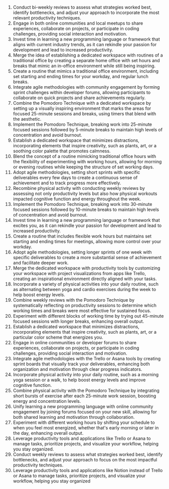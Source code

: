 
1. Conduct bi-weekly reviews to assess what strategies worked best, identify bottlenecks, and adjust your approach to incorporate the most relevant productivity techniques.
2. Engage in both online communities and local meetups to share experiences, collaborate on projects, or participate in coding challenges, providing social interaction and motivation.
3. Invest time in learning a new programming language or framework that aligns with current industry trends, as it can rekindle your passion for development and lead to increased productivity.
4. Merge the idea of establishing a dedicated workspace with routines of a traditional office by creating a separate home office with set hours and breaks that mimic an in-office environment while still being inspiring.
5. Create a routine that mimics a traditional office environment, including set starting and ending times for your workday, and regular lunch breaks.
6. Integrate agile methodologies with community engagement by forming sprint challenges within developer forums, allowing participants to collaborate on quick projects and share achievements regularly.
7. Combine the Pomodoro Technique with a dedicated workspace by setting up a visually inspiring environment that marks the areas for focused 25-minute sessions and breaks, using timers that blend with the aesthetic.
8. Implement the Pomodoro Technique, breaking work into 25-minute focused sessions followed by 5-minute breaks to maintain high levels of concentration and avoid burnout.
9. Establish a dedicated workspace that minimizes distractions, incorporating elements that inspire creativity, such as plants, art, or a soothing color palette that promotes calmness.
10. Blend the concept of a routine mimicking traditional office hours with the flexibility of experimenting with working hours, allowing for morning or evening routines while keeping the structure of set working days.
11. Adopt agile methodologies, setting short sprints with specific deliverables every few days to create a continuous sense of achievement and to track progress more effectively.
12. Recombine physical activity with conducting weekly reviews by assessing not only productivity levels but also how physical workouts impacted cognitive function and energy throughout the week.
13. Implement the Pomodoro Technique, breaking work into 30-minute focused sessions followed by 10-minute breaks to maintain high levels of concentration and avoid burnout.
14. Invest time in learning a new programming language or framework that excites you, as it can rekindle your passion for development and lead to increased productivity.
15. Create a routine that includes flexible work hours but maintains set starting and ending times for meetings, allowing more control over your workday.
16. Adopt agile methodologies, setting longer sprints of one week with specific deliverables to create a more substantial sense of achievement and facilitate deeper work.
17. Merge the dedicated workspace with productivity tools by customizing your workspace with project visualizations from apps like Trello, creating an inspirational environment directly aligned with your tasks.
18. Incorporate a variety of physical activities into your daily routine, such as alternating between yoga and cardio exercises during the week to help boost energy levels.
19. Combine weekly reviews with the Pomodoro Technique by systematically reflecting on productivity sessions to determine which working times and breaks were most effective for sustained focus.
20. Experiment with different blocks of working time by trying out 45-minute focused sessions with longer breaks, enhancing overall output.
21. Establish a dedicated workspace that minimizes distractions, incorporating elements that inspire creativity, such as plants, art, or a particular color scheme that energizes you.
22. Engage in online communities or developer forums to share experiences, collaborate on projects, or participate in coding challenges, providing social interaction and motivation.
23. Integrate agile methodologies with the Trello or Asana tools by creating sprint boards that visually track your deliverables, enhancing both organization and motivation through clear progress indicators.
24. Incorporate physical activity into your daily routine, such as a morning yoga session or a walk, to help boost energy levels and improve cognitive function.
25. Combine physical activity with the Pomodoro Technique by integrating short bursts of exercise after each 25-minute work session, boosting energy and concentration levels.
26. Unify learning a new programming language with online community engagement by joining forums focused on your new skill, allowing for both shared learning and motivation through collaboration.
27. Experiment with different working hours by shifting your schedule to when you feel most energized, whether that's early morning or later in the day, enhancing overall output.
28. Leverage productivity tools and applications like Trello or Asana to manage tasks, prioritize projects, and visualize your workflow, helping you stay organized.
29. Conduct weekly reviews to assess what strategies worked best, identify bottlenecks, and adjust your approach to focus on the most impactful productivity techniques.
30. Leverage productivity tools and applications like Notion instead of Trello or Asana to manage tasks, prioritize projects, and visualize your workflow, helping you stay organized
